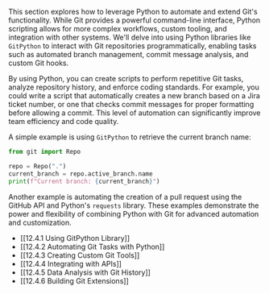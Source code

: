 This section explores how to leverage Python to automate and extend Git's functionality. While Git provides a powerful command-line interface, Python scripting allows for more complex workflows, custom tooling, and integration with other systems. We'll delve into using Python libraries like `GitPython` to interact with Git repositories programmatically, enabling tasks such as automated branch management, commit message analysis, and custom Git hooks.

By using Python, you can create scripts to perform repetitive Git tasks, analyze repository history, and enforce coding standards. For example, you could write a script that automatically creates a new branch based on a Jira ticket number, or one that checks commit messages for proper formatting before allowing a commit. This level of automation can significantly improve team efficiency and code quality.

A simple example is using `GitPython` to retrieve the current branch name:

```python
from git import Repo

repo = Repo(".")
current_branch = repo.active_branch.name
print(f"Current branch: {current_branch}")
```

Another example is automating the creation of a pull request using the GitHub API and Python's `requests` library. These examples demonstrate the power and flexibility of combining Python with Git for advanced automation and customization.

- [[12.4.1 Using GitPython Library]]
- [[12.4.2 Automating Git Tasks with Python]]
- [[12.4.3 Creating Custom Git Tools]]
- [[12.4.4 Integrating with APIs]]
- [[12.4.5 Data Analysis with Git History]]
- [[12.4.6 Building Git Extensions]]